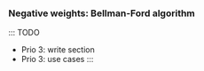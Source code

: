 
### Negative weights: Bellman-Ford algorithm

::: TODO
- Prio 3: write section
- Prio 3: use cases
:::
